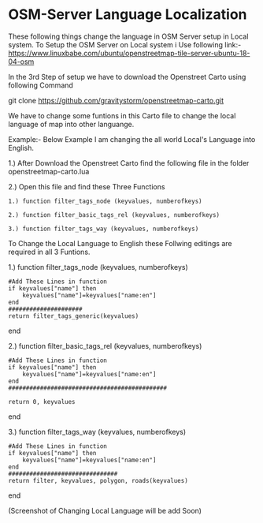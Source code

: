 # OSM-Server Language Localization
These following things change the language in OSM Server setup in Local system.
To Setup the OSM Server on Local system i Use following link:-
https://www.linuxbabe.com/ubuntu/openstreetmap-tile-server-ubuntu-18-04-osm

In the 3rd Step of setup we have to download the Openstreet Carto using following Command

git clone https://github.com/gravitystorm/openstreetmap-carto.git

We have to change some funtions in this Carto file to change the local language of map into other languange.

Example:- Below Example I am changing the all world Local's Language into English.

1.) After Download the Openstreet Carto find the following file in the folder
    openstreetmap-carto.lua
   
2.) Open this file and find  these Three Functions
    
    1.) function filter_tags_node (keyvalues, numberofkeys)
  
    2.) function filter_basic_tags_rel (keyvalues, numberofkeys)
    
    3.) function filter_tags_way (keyvalues, numberofkeys)
    
To Change the Local Language to English these Follwing editings are required in all 3 Funtions.

1.) 
    function filter_tags_node (keyvalues, numberofkeys)
    
    #Add These Lines in function
    if keyvalues["name"] then
        keyvalues["name"]=keyvalues["name:en"]
    end
    #####################
    return filter_tags_generic(keyvalues)
end

  2.) 
    function filter_basic_tags_rel (keyvalues, numberofkeys)
    
    #Add These Lines in function
    if keyvalues["name"] then
        keyvalues["name"]=keyvalues["name:en"]
    end
    #############################################
    
    return 0, keyvalues
end

  3.) 
    function filter_tags_way (keyvalues, numberofkeys)
    
    #Add These Lines in function 
    if keyvalues["name"] then
        keyvalues["name"]=keyvalues["name:en"]
    end
    ###############################
    return filter, keyvalues, polygon, roads(keyvalues)
end

(Screenshot of Changing Local Language will be add Soon)

